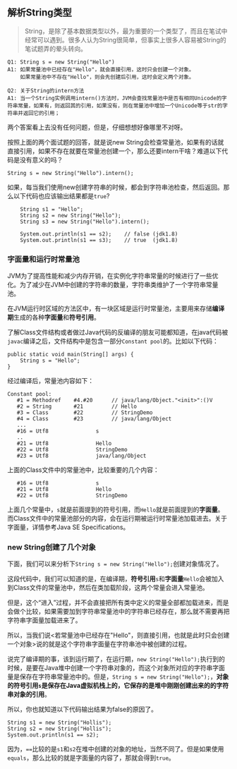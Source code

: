 ## 解析String类型
> String，是除了基本数据类型以外，最为重要的一个类型了，而且在笔试中经常可以遇到。很多人认为String很简单，但事实上很多人容易被String的笔试题弄的晕头转向。

```
Q1: String s = new String("Hello")
A1: 如果常量池中已经存在"Hello"，就会直接引用，这时只会创建一个对象。
	如果常量池中不存在"Hello"，则会先创建后引用，这时会定义两个对象。

Q2: 关于String的intern方法
A1: 当一个String实例调用intern()方法时，JVM会查找常量池中是否有相同Unicode的字符串常量，如果有，则返回其的引用，如果没有，则在常量池中增加一个Unicode等于str的字符串并返回它的引用；
```

两个答案看上去没有任何问题，但是，仔细想想好像哪里不对呀。

按照上面的两个面试题的回答，就是说new String会检查常量池，如果有的话就直接引用，如果不存在就要在常量池创建一个，那么还要intern干啥？难道以下代码是没有意义的吗？
```
String s = new String("Hello").intern();
```
如果，每当我们使用new创建字符串的时候，都会到字符串池检查，然后返回。那么以下代码也应该输出结果都是`true`?
```
	String s1 = "Hello";
    String s2 = new String("Hello");
    String s3 = new String("Hello").intern();

    System.out.println(s1 == s2);    // false (jdk1.8)
    System.out.println(s1 == s3);    // true  (jdk1.8)
```

### 字面量和运行时常量池
JVM为了提高性能和减少内存开销，在实例化字符串常量的时候进行了一些优化。为了减少在JVM中创建的字符串的数量，字符串类维护了一个字符串常量池。

在JVM运行时区域的方法区中，有一块区域是运行时常量池，主要用来存储**编译期**生成的各种**字面量**和**符号引用**。

了解Class文件结构或者做过Java代码的反编译的朋友可能都知道，在java代码被`javac`编译之后，文件结构中是包含一部分`Constant pool`的。比如以下代码：
```
public static void main(String[] args) {
    String s = "Hello";
}
```
经过编译后，常量池内容如下：
```
Constant pool:
   #1 = Methodref    #4.#20      // java/lang/Object."<init>":()V
   #2 = String       #21         // Hello
   #3 = Class        #22         // StringDemo
   #4 = Class        #23         // java/lang/Object
   ...
   #16 = Utf8               s
   ..
   #21 = Utf8               Hello
   #22 = Utf8               StringDemo
   #23 = Utf8               java/lang/Object
```
上面的Class文件中的常量池中，比较重要的几个内容：
```
   #16 = Utf8               s
   #21 = Utf8               Hello
   #22 = Utf8               StringDemo
```
上面几个常量中，`s`就是前面提到的符号引用，而`Hello`就是前面提到的**字面量**。而Class文件中的常量池部分的内容，会在运行期被运行时常量池加载进去。关于字面量，详情参考Java SE Specifications。

### new String创建了几个对象
下面，我们可以来分析下`String s = new String("Hello");`创建对象情况了。

这段代码中，我们可以知道的是，在编译期，**符号引用**`s`和**字面量**`Hello`会被加入到Class文件的常量池中，然后在类加载阶段，这两个常量会进入常量池。

但是，这个“进入”过程，并不会直接把所有类中定义的常量全部都加载进来，而是会做个比较，如果需要加到字符串常量池中的字符串已经存在，那么就不需要再把字符串字面量加载进来了。

所以，当我们说<若常量池中已经存在"Hello"，则直接引用，也就是此时只会创建一个对象>说的就是这个字符串字面量在字符串池中被创建的过程。

说完了编译期的事，该到运行期了，在运行期，`new String("Hello");`执行到的时候，是要在Java堆中创建一个字符串对象的，而这个对象所对应的字符串字面量是保存在字符串常量池中的。但是，`String s = new String("Hello");`，**对象的符号引用`s`是保存在Java虚拟机栈上的，它保存的是堆中刚刚创建出来的的字符串对象的引用**。

所以，你也就知道以下代码输出结果为false的原因了。
```
String s1 = new String("Hollis");
String s2 = new String("Hollis");
System.out.println(s1 == s2);
```
因为，`==`比较的是`s1`和`s2`在堆中创建的对象的地址，当然不同了。但是如果使用`equals`，那么比较的就是字面量的内容了，那就会得到`true`。

